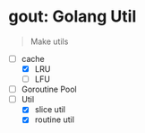 # gout: Golang Util
> Make utils

- [ ] cache
  - [x] LRU 
  - [ ] LFU 
- [ ] Goroutine Pool
- [ ] Util
  - [x] slice util
  - [x] routine util 
